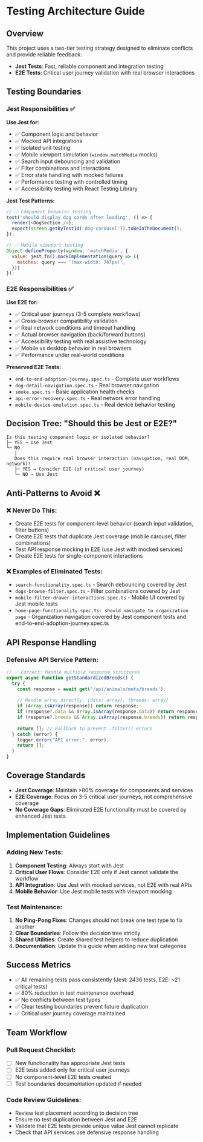# Testing Architecture Guide

## Overview

This project uses a two-tier testing strategy designed to eliminate conflicts and provide reliable feedback:

- **Jest Tests**: Fast, reliable component and integration testing
- **E2E Tests**: Critical user journey validation with real browser interactions

## Testing Boundaries

### Jest Responsibilities ✅

**Use Jest for:**
- ✅ Component logic and behavior
- ✅ Mocked API integrations  
- ✅ Isolated unit testing
- ✅ Mobile viewport simulation (`window.matchMedia` mocks)
- ✅ Search input debouncing and validation
- ✅ Filter combinations and interactions
- ✅ Error state handling with mocked failures
- ✅ Performance testing with controlled timing
- ✅ Accessibility testing with React Testing Library

**Jest Test Patterns:**
```javascript
// ✅ Component behavior testing
test('should display dog cards after loading', () => {
  render(<DogSection />);
  expect(screen.getByTestId('dog-carousel')).toBeInTheDocument();
});

// ✅ Mobile viewport testing  
Object.defineProperty(window, 'matchMedia', {
  value: jest.fn().mockImplementation(query => ({
    matches: query === '(max-width: 767px)',
  }))
});
```

### E2E Responsibilities ✅

**Use E2E for:**
- ✅ Critical user journeys (3-5 complete workflows)
- ✅ Cross-browser compatibility validation
- ✅ Real network conditions and timeout handling
- ✅ Actual browser navigation (back/forward buttons)
- ✅ Accessibility testing with real assistive technology
- ✅ Mobile vs desktop behavior in real browsers
- ✅ Performance under real-world conditions

**Preserved E2E Tests:**
- `end-to-end-adoption-journey.spec.ts` - Complete user workflows
- `dog-detail-navigation.spec.ts` - Real browser navigation 
- `smoke.spec.ts` - Basic application health checks
- `api-error-recovery.spec.ts` - Real network error handling
- `mobile-device-emulation.spec.ts` - Real device behavior testing

## Decision Tree: "Should this be Jest or E2E?"

```
Is this testing component logic or isolated behavior?
├─ YES → Use Jest
└─ NO
   │
   Does this require real browser interaction (navigation, real DOM, network)?
   ├─ YES → Consider E2E (if critical user journey)
   └─ NO → Use Jest
```

## Anti-Patterns to Avoid ❌

### ❌ Never Do This:
- Create E2E tests for component-level behavior (search input validation, filter buttons)
- Create E2E tests that duplicate Jest coverage (mobile carousel, filter combinations)
- Test API response mocking in E2E (use Jest with mocked services)
- Create E2E tests for single-component interactions

### ❌ Examples of Eliminated Tests:
- `search-functionality.spec.ts` - Search debouncing covered by Jest
- `dogs-browse-filter.spec.ts` - Filter combinations covered by Jest
- `mobile-filter-drawer-interactions.spec.ts` - Mobile UI covered by Jest mobile tests
- `home-page-functionality.spec.ts: should navigate to organization page` - Organization navigation covered by Jest component tests and end-to-end-adoption-journey.spec.ts

## API Response Handling

### Defensive API Service Pattern:
```javascript
// ✅ Correct: Handle multiple response structures
export async function getStandardizedBreeds() {
  try {
    const response = await get('/api/animals/meta/breeds');
    
    // Handle array directly, {data: array}, {breeds: array}
    if (Array.isArray(response)) return response;
    if (response?.data && Array.isArray(response.data)) return response.data;
    if (response?.breeds && Array.isArray(response.breeds)) return response.breeds;
    
    return []; // Fallback to prevent .filter() errors
  } catch (error) {
    logger.error("API error:", error);
    return [];
  }
}
```

## Coverage Standards

- **Jest Coverage**: Maintain >80% coverage for components and services
- **E2E Coverage**: Focus on 3-5 critical user journeys, not comprehensive coverage
- **No Coverage Gaps**: Eliminated E2E functionality must be covered by enhanced Jest tests

## Implementation Guidelines

### Adding New Tests:

1. **Component Testing**: Always start with Jest
2. **Critical User Flows**: Consider E2E only if Jest cannot validate the workflow
3. **API Integration**: Use Jest with mocked services, not E2E with real APIs
4. **Mobile Behavior**: Use Jest mobile tests with viewport mocking

### Test Maintenance:

1. **No Ping-Pong Fixes**: Changes should not break one test type to fix another
2. **Clear Boundaries**: Follow the decision tree strictly
3. **Shared Utilities**: Create shared test helpers to reduce duplication
4. **Documentation**: Update this guide when adding new test categories

## Success Metrics

- ✅ All remaining tests pass consistently (Jest: 2436 tests, E2E: ~21 critical tests)
- ✅ 80% reduction in test maintenance overhead
- ✅ No conflicts between test types
- ✅ Clear testing boundaries prevent future duplication
- ✅ Critical user journey coverage maintained

## Team Workflow

### Pull Request Checklist:
- [ ] New functionality has appropriate Jest tests
- [ ] E2E tests added only for critical user journeys
- [ ] No component-level E2E tests created
- [ ] Test boundaries documentation updated if needed

### Code Review Guidelines:
- Review test placement according to decision tree
- Ensure no test duplication between Jest and E2E
- Validate that E2E tests provide unique value Jest cannot replicate
- Check that API services use defensive response handling